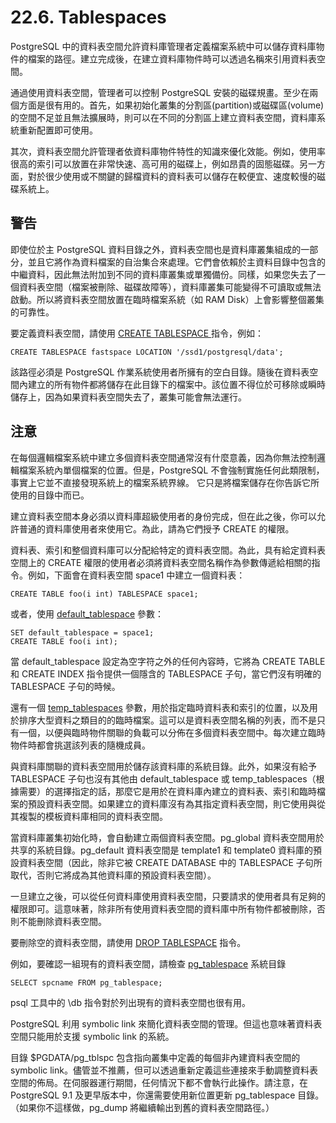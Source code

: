 # 22.6. Tablespaces

PostgreSQL 中的資料表空間允許資料庫管理者定義檔案系統中可以儲存資料庫物件的檔案的路徑。建立完成後，在建立資料庫物件時可以透過名稱來引用資料表空間。

通過使用資料表空間，管理者可以控制 PostgreSQL 安裝的磁碟規畫。至少在兩個方面是很有用的。首先，如果初始化叢集的分割區\(partition\)或磁碟區\(volume\)的空間不足並且無法擴展時，則可以在不同的分割區上建立資料表空間，資料庫系統重新配置即可使用。

其次，資料表空間允許管理者依資料庫物件特性的知識來優化效能。例如，使用率很高的索引可以放置在非常快速、高可用的磁碟上，例如昂貴的固態磁碟。另一方面，對於很少使用或不關鍵的歸檔資料的資料表可以儲存在較便宜、速度較慢的磁碟系統上。

## 警告

即使位於主 PostgreSQL 資料目錄之外，資料表空間也是資料庫叢集組成的一部分，並且它將作為資料檔案的自治集合來處理。它們會依賴於主資料目錄中包含的中繼資料，因此無法附加到不同的資料庫叢集或單獨備份。同樣，如果您失去了一個資料表空間（檔案被刪除、磁碟故障等），資料庫叢集可能變得不可讀取或無法啟動。所以將資料表空間放置在臨時檔案系統（如 RAM Disk）上會影響整個叢集的可靠性。

要定義資料表空間，請使用 [CREATE TABLESPACE ](../../reference/sql-commands/create-tablespace.md)指令，例如：

```text
CREATE TABLESPACE fastspace LOCATION '/ssd1/postgresql/data';
```

該路徑必須是 PostgreSQL 作業系統使用者所擁有的空白目錄。隨後在資料表空間內建立的所有物件都將儲存在此目錄下的檔案中。該位置不得位於可移除或瞬時儲存上，因為如果資料表空間失去了，叢集可能會無法運行。

## 注意

在每個邏輯檔案系統中建立多個資料表空間通常沒有什麼意義，因為你無法控制邏輯檔案系統內單個檔案的位置。但是，PostgreSQL 不會強制實施任何此類限制，事實上它並不直接發現系統上的檔案系統界線。 它只是將檔案儲存在你告訴它所使用的目錄中而已。

建立資料表空間本身必須以資料庫超級使用者的身份完成，但在此之後，你可以允許普通的資料庫使用者來使用它。為此，請為它們授予 CREATE 的權限。

資料表、索引和整個資料庫可以分配給特定的資料表空間。為此，具有給定資料表空間上的 CREATE 權限的使用者必須將資料表空間名稱作為參數傳遞給相關的指令。例如，下面會在資料表空間 space1 中建立一個資料表：

```text
CREATE TABLE foo(i int) TABLESPACE space1;
```

或者，使用 [default\_tablespace](../server-configuration/19.11.-yong-hu-duan-lian-xian-yu-she-can-shu.md#default_tablespace-string) 參數：

```text
SET default_tablespace = space1;
CREATE TABLE foo(i int);
```

當 default\_tablespace 設定為空字符之外的任何內容時，它將為 CREATE TABLE 和 CREATE INDEX 指令提供一個隱含的 TABLESPACE 子句，當它們沒有明確的 TABLESPACE 子句的時候。

還有一個 [temp\_tablespaces](../server-configuration/19.11.-yong-hu-duan-lian-xian-yu-she-can-shu.md#temp_tablespaces-string) 參數，用於指定臨時資料表和索引的位置，以及用於排序大型資料之類目的的臨時檔案。這可以是資料表空間名稱的列表，而不是只有一個，以便與臨時物件關聯的負載可以分佈在多個資料表空間中。每次建立臨時物件時都會挑選該列表的隨機成員。

與資料庫關聯的資料表空間用於儲存該資料庫的系統目錄。此外，如果沒有給予 TABLESPACE 子句也沒有其他由 default\_tablespace 或 temp\_tablespaces（根據需要）的選擇指定的話，那麼它是用於在資料庫內建立的資料表、索引和臨時檔案的預設資料表空間。如果建立的資料庫沒有為其指定資料表空間，則它使用與從其複製的模板資料庫相同的資料表空間。

當資料庫叢集初始化時，會自動建立兩個資料表空間。pg\_global 資料表空間用於共享的系統目錄。pg\_default 資料表空間是 template1 和 template0 資料庫的預設資料表空間（因此，除非它被 CREATE DATABASE 中的 TABLESPACE 子句所取代，否則它將成為其他資料庫的預設資料表空間）。

一旦建立之後，可以從任何資料庫使用資料表空間，只要請求的使用者具有足夠的權限即可。這意味著，除非所有使用資料表空間的資料庫中所有物件都被刪除，否則不能刪除資料表空間。

要刪除空的資料表空間，請使用 [DROP TABLESPACE](../../reference/sql-commands/drop-tablespace.md) 指令。

例如，要確認一組現有的資料表空間，請檢查 [pg\_tablespace](../../internals/system-catalogs/51.54.-pg_tablespace.md) 系統目錄

```text
SELECT spcname FROM pg_tablespace;
```

psql 工具中的 \db 指令對於列出現有的資料表空間也很有用。

PostgreSQL 利用 symbolic link 來簡化資料表空間的管理。但這也意味著資料表空間只能用於支援 symbolic link 的系統。

目錄 $PGDATA/pg\_tblspc 包含指向叢集中定義的每個非內建資料表空間的 symbolic link。儘管並不推薦，但可以透過重新定義這些連接來手動調整資料表空間的佈局。在伺服器運行期間，任何情況下都不會執行此操作。請注意，在 PostgreSQL 9.1 及更早版本中，你還需要使用新位置更新 pg\_tablespace 目錄。（如果你不這樣做，pg\_dump 將繼續輸出到舊的資料表空間路徑。）



